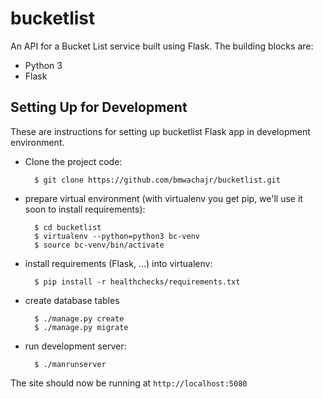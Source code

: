 # bucketlist
An API for a Bucket List service built using Flask.
The building blocks are:

* Python 3
* Flask

## Setting Up for Development

These are instructions for setting up bucketlist Flask app
in development environment.

* Clone the project code:

        $ git clone https://github.com/bmwachajr/bucketlist.git

* prepare virtual environment
  (with virtualenv you get pip, we'll use it soon to install requirements):

        $ cd bucketlist
        $ virtualenv --python=python3 bc-venv
        $ source bc-venv/bin/activate


* install requirements (Flask, ...) into virtualenv:

        $ pip install -r healthchecks/requirements.txt

* create database tables

        $ ./manage.py create
        $ ./manage.py migrate

* run development server:

        $ ./manrunserver

The site should now be running at `http://localhost:5080`
